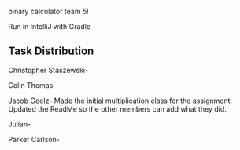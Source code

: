 binary calculator team 5!

Run in IntelliJ with Gradle 
## Task Distribution

Christopher Staszewski-

Colin Thomas-

Jacob Goelz- Made the initial multiplication class for the assignment. Updated the ReadMe so the other members can add what they did.

Julian-

Parker Carlson-
